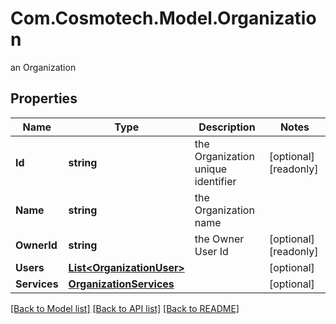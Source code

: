 # Com.Cosmotech.Model.Organization
an Organization

## Properties

Name | Type | Description | Notes
------------ | ------------- | ------------- | -------------
**Id** | **string** | the Organization unique identifier | [optional] [readonly] 
**Name** | **string** | the Organization name | 
**OwnerId** | **string** | the Owner User Id | [optional] [readonly] 
**Users** | [**List&lt;OrganizationUser&gt;**](OrganizationUser.md) |  | [optional] 
**Services** | [**OrganizationServices**](OrganizationServices.md) |  | [optional] 

[[Back to Model list]](../README.md#documentation-for-models) [[Back to API list]](../README.md#documentation-for-api-endpoints) [[Back to README]](../README.md)

